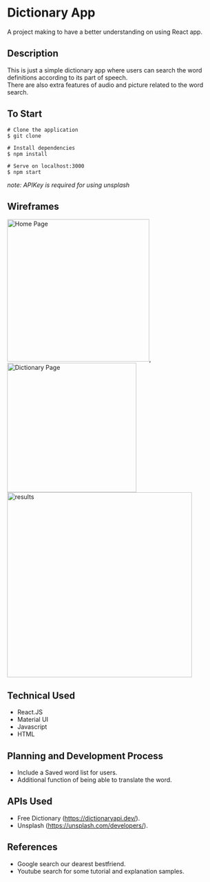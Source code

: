 # Dictionary App

A project making to have a better understanding on using React app.

## Description

This is just a simple dictionary app where users can search the word definitions according to its part of speech.
<br> There are also extra features of audio and picture related to the word search.

## To Start

```
# Clone the application
$ git clone

# Install dependencies
$ npm install

# Serve on localhost:3000
$ npm start
```
_note: APIKey is required for using unsplash_

## Wireframes

<img width="330" alt="Home Page" src="https://user-images.githubusercontent.com/115356158/218248188-da2a3645-900c-41f1-a9b9-e778e25482ef.png">, <img width="300" alt="Dictionary Page" src="https://user-images.githubusercontent.com/115356158/218248226-96319e38-f4d0-4c62-896f-ab4f0b13065f.png">
<img width="429" alt="results" src="https://user-images.githubusercontent.com/115356158/218248247-e02c5a02-8219-432f-b141-f0f189dc172d.png">

## Technical Used

* React.JS
* Material UI
* Javascript
* HTML

## Planning and Development Process

* Include a Saved word list for users.
* Additional function of being able to translate the word.

## APIs Used

* Free Dictionary (<https://dictionaryapi.dev/>).
* Unsplash (<https://unsplash.com/developers/>).

## References

* Google search our dearest bestfriend.
* Youtube search for some tutorial and explanation samples.
